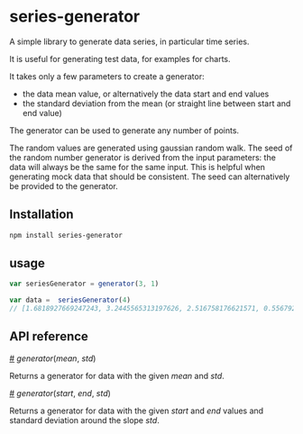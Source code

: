 # series-generator

A simple library to generate data series, in particular time series.

It is useful for generating test data, for examples for charts.

It takes only a few parameters to create a generator:

* the data mean value, or alternatively the data start and end values
* the standard deviation from the mean (or straight line between start and end value)

The generator can be used to generate any number of points.

The random values are generated using gaussian random walk. The seed of the random number generator is derived from the input parameters: the data will always be the same for the same input. This is helpful when generating mock data that should be consistent. The seed can alternatively be provided to the generator.

## Installation

```sh
npm install series-generator
```

## usage

```js
var seriesGenerator = generator(3, 1)

var data =  seriesGenerator(4)
// [1.6818927669247243, 3.2445565313197626, 2.516758176621571, 0.5567925251339427]
```

## API reference

<a name="_generateMean" href="#_generateMean">#</a> <i>generator</i>(<i>mean</i>, <i>std</i>)

Returns a generator for data with the given *mean* and *std*.

<a name="_generatePoints" href="#_generatePoints">#</a> <i>generator</i>(<i>start</i>, <i>end</i>, <i>std</i>)

Returns a generator for data with the given *start* and *end* values and standard deviation around the slope *std*.

